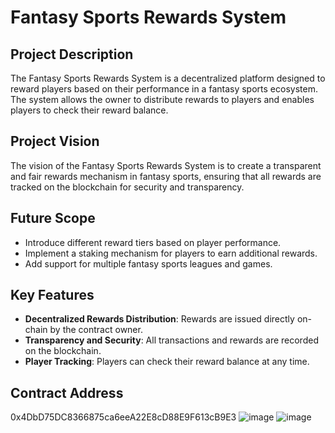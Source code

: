 # Fantasy Sports Rewards System

## Project Description
The Fantasy Sports Rewards System is a decentralized platform designed to reward players based on their performance in a fantasy sports ecosystem. The system allows the owner to distribute rewards to players and enables players to check their reward balance.

## Project Vision
The vision of the Fantasy Sports Rewards System is to create a transparent and fair rewards mechanism in fantasy sports, ensuring that all rewards are tracked on the blockchain for security and transparency.

## Future Scope
- Introduce different reward tiers based on player performance.
- Implement a staking mechanism for players to earn additional rewards.
- Add support for multiple fantasy sports leagues and games.

## Key Features
- **Decentralized Rewards Distribution**: Rewards are issued directly on-chain by the contract owner.
- **Transparency and Security**: All transactions and rewards are recorded on the blockchain.
- **Player Tracking**: Players can check their reward balance at any time.


## Contract Address
0x4DbD75DC8366875ca6eeA22E8cD88E9F613cB9E3
![image](https://github.com/user-attachments/assets/dedbce3e-c383-4681-937f-7c79ecf85bdc)
![image](https://github.com/user-attachments/assets/06f6cdd7-e067-4f0a-b671-8a5d3fbd70fe)
